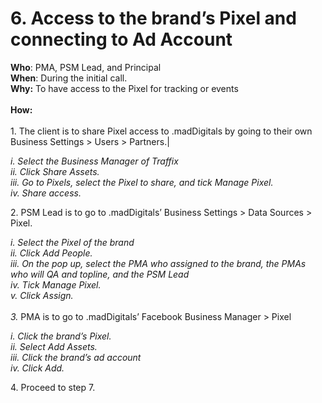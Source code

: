 # 6. Access to the brand’s Pixel and connecting to Ad Account

**Who**: PMA, PSM Lead, and Principal \
**When**: During the initial call. \
**Why:** To have access to the Pixel for tracking or events \
\
**How:**\
\
1\. The client is to share Pixel access to .madDigitals by going to their own Business Settings > Users > Partners.|

_i. Select the Business Manager of Traffix_ \
_ii. Click Share Assets._ \
_iii. Go to Pixels, select the Pixel to share, and tick Manage Pixel._ \
_iv. Share access._&#x20;

2\. PSM Lead is to go to .madDigitals’ Business Settings > Data Sources > Pixel.

_i. Select the Pixel of the brand_ \
_ii. Click Add People._ \
_iii. On the pop up, select the PMA who assigned to the brand, the PMAs who will QA and topline, and the PSM Lead_ \
_iv. Tick Manage Pixel._ \
_v. Click Assign._ \
\
_3._ PMA is to go to .madDigitals’ Facebook Business Manager > Pixel

_i. Click the brand’s Pixel._ \
_ii. Select Add Assets._ \
_iii. Click the brand’s ad account_ \
_iv. Click Add._&#x20;

4\. Proceed to step 7.
